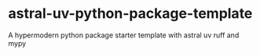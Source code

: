 # astral-uv-python-package-template
A hypermodern python package starter template with astral uv ruff and mypy
